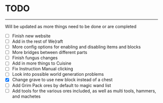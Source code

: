 # TODO
---

Will be updated as more things need to be done or are completed

- [ ] Finish new website
- [ ] Add in the rest of We(raft
- [ ] More config options for enabling and disabling items and blocks
- [ ] More bridges between different parts
- [ ] Finish fungus changes
- [ ] Add in more things to Cuisine
- [ ] Fix Instruction Manual clicking
- [ ] Look into possible world generation problems
- [X] Change grave to use new block instead of a chest
- [ ] Add Grim Pack ores by default to magic wand list
- [ ] Add tools for the various ores included, as well as multi tools, hammers, and machetes
